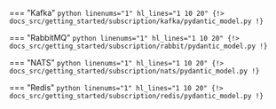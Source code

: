 === "Kafka"
    ```python linenums="1" hl_lines="1 10 20"
    {!> docs_src/getting_started/subscription/kafka/pydantic_model.py !}
    ```

=== "RabbitMQ"
    ```python linenums="1" hl_lines="1 10 20"
    {!> docs_src/getting_started/subscription/rabbit/pydantic_model.py !}
    ```

=== "NATS"
    ```python linenums="1" hl_lines="1 10 20"
    {!> docs_src/getting_started/subscription/nats/pydantic_model.py !}
    ```

=== "Redis"
    ```python linenums="1" hl_lines="1 10 20"
    {!> docs_src/getting_started/subscription/redis/pydantic_model.py !}
    ```
